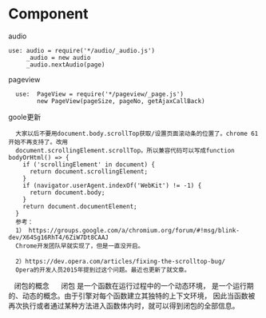 # Component
  audio
  
    use: audio = require('*/audio/_audio.js')
         _audio = new audio
         _audio.nextAudio(page)
  pageview
    
      use:  PageView = require('*/pageview/_page.js')
            new PageView(pageSize, pageNo, getAjaxCallBack)
  goole更新
  
      大家以后不要用document.body.scrollTop获取/设置页面滚动条的位置了。chrome 61开始不再支持了。改用  
      document.scrollingElement.scrollTop。所以兼容代码可以写成function bodyOrHtml() => {
        if ('scrollingElement' in document) {
          return document.scrollingElement;
        }
        if (navigator.userAgent.indexOf('WebKit') != -1) {
          return document.body;
        }
        return document.documentElement;
      }
      参考：
      1） https://groups.google.com/a/chromium.org/forum/#!msg/blink-dev/X64Sg16RhT4/6ZiW7Dt8CAAJ
      Chrome开发团队早就实现了，但是一直没开启。

      2）https://dev.opera.com/articles/fixing-the-scrolltop-bug/
      Opera的开发人员2015年提到过这个问题。最近也更新了就文章。
    
    闭包的概念
      闭包 是一个函数在运行过程中的一个动态环境，
      是一个运行期的、动态的概念。由于引擎对每个函数建立其独特的上下文环境，
      因此当函数被再次执行或者通过某种方法进入函数体内时，就可以得到闭包的全部信息。


